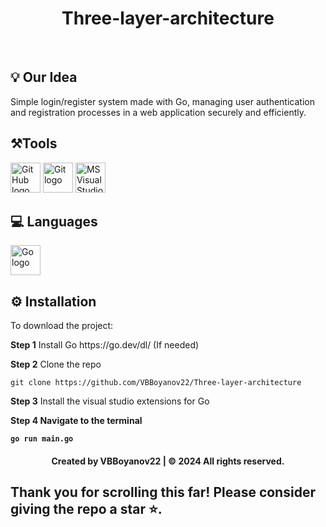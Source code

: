 <h1 align="center">Three-layer-architecture</h1>
<br>


## 💡 Our Idea <a name="idea"></a>
Simple login/register system made with Go, managing user authentication and registration processes in a web application securely and efficiently.
#### 


## ⚒️Tools  <a name="technologies"></a>
<p align="left">
<img src="https://cdn.worldvectorlogo.com/logos/github-icon-2.svg" alt="GitHub logo" width=48px>
<img src="https://avatars.githubusercontent.com/u/18133?s=200&v=" alt="Git logo" width=48px>
<img src="https://upload.wikimedia.org/wikipedia/commons/2/2d/Visual_Studio_Code_1.18_icon.svg" alt="MS VisualStudioCode logo" width=48px>
</p> 


## 💻 Languages
<p align="left"> 
<img src="https://miro.medium.com/v2/resize:fit:720/format:webp/0*SoqCeEz9EctJBXKw.png" alt="Go logo" width="48px">
</p>

## ⚙️ Installation	<a name = "install"></a>

<p>To download the project: </p>
<b>Step 1</b> 
Install Go https://go.dev/dl/ (If needed)

<b>Step 2</b>
Clone the repo

```
git clone https://github.com/VBBoyanov22/Three-layer-architecture
```
<b>Step 3</b>
Install the visual studio extensions for Go


<b>Step 4 
Navigate to the terminal

```
go run main.go
```

<h4 align="center"> Created by VBBoyanov22 | &copy 2024 All rights reserved.</h4>
<h2>Thank you for scrolling this far! Please consider giving the repo a star ⭐.</h2>
